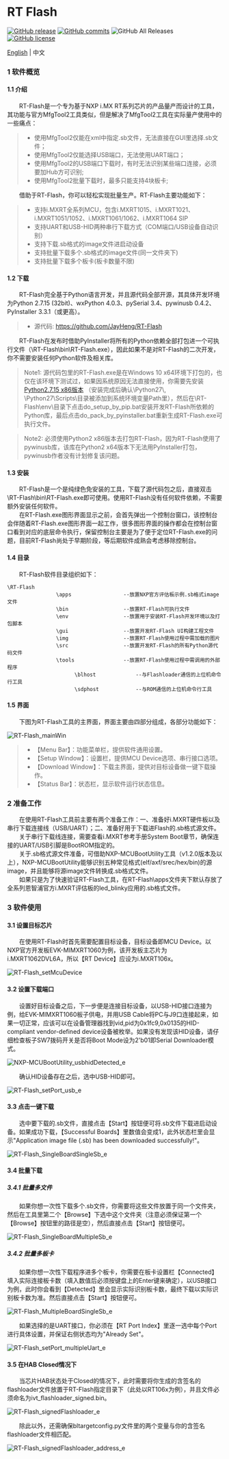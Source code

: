 # RT Flash

[![GitHub release](https://img.shields.io/github/release/JayHeng/RT-Flash.svg)](https://github.com/JayHeng/RT-Flash/releases/latest) [![GitHub commits](https://img.shields.io/github/commits-since/JayHeng/RT-Flash/v2.0.0.svg)](https://github.com/JayHeng/RT-Flash/compare/v2.0.0...master) ![GitHub All Releases](https://img.shields.io/github/downloads/JayHeng/RT-Flash/total.svg) [![GitHub license](https://img.shields.io/github/license/JayHeng/RT-Flash.svg)](https://github.com/JayHeng/RT-Flash/blob/master/LICENSE)

[English](./README.md) | 中文

### 1 软件概览
#### 1.1 介绍
　　RT-Flash是一个专为基于NXP i.MX RT系列芯片的产品量产而设计的工具，其功能与官方MfgTool2工具类似，但是解决了MfgTool2工具在实际量产使用中的一些痛点：  

> * 使用MfgTool2仅能在xml中指定.sb文件，无法直接在GUI里选择.sb文件；  
> * 使用MfgTool2仅能选择USB端口，无法使用UART端口；  
> * 使用MfgTool2的USB端口下载时，有时无法识别某些端口连接，必须要加Hub方可识别;  
> * 使用MfgTool2批量下载时，最多只能支持4块板卡;  

　　借助于RT-Flash，你可以轻松实现批量生产。RT-Flash主要功能如下：  

> * 支持i.MXRT全系列MCU，包含i.MXRT1015、i.MXRT1021、i.MXRT1051/1052、i.MXRT1061/1062、i.MXRT1064 SIP  
> * 支持UART和USB-HID两种串行下载方式（COM端口/USB设备自动识别）  
> * 支持下载.sb格式的image文件进启动设备  
> * 支持批量下载多个.sb格式的image文件(同一文件夹下)  
> * 支持批量下载多个板卡(板卡数量不限)

#### 1.2 下载
　　RT-Flash完全基于Python语言开发，并且源代码全部开源，其具体开发环境为Python 2.7.15 (32bit)、wxPython 4.0.3、pySerial 3.4、pywinusb 0.4.2、PyInstaller 3.3.1（或更高）。  

> * 源代码: https://github.com/JayHeng/RT-Flash  

　　RT-Flash在发布时借助PyInstaller将所有的Python依赖全部打包进一个可执行文件（\RT-Flash\bin\RT-Flash.exe），因此如果不是对RT-Flash的二次开发，你不需要安装任何Python软件及相关库。  

> Note1: 源代码包里的RT-Flash.exe是在Windows 10 x64环境下打包的，也仅在该环境下测试过，如果因系统原因无法直接使用，你需要先安装 [Python2.7.15 x86版本](https://www.python.org/ftp/python/2.7.15/python-2.7.15.msi) （安装完成后确认\Python27\\, \Python27\Scripts\\目录被添加到系统环境变量Path里），然后在\RT-Flash\env\目录下点击do_setup_by_pip.bat安装开发RT-Flash所依赖的Python库，最后点击do_pack_by_pyinstaller.bat重新生成RT-Flash.exe可执行文件。  

> Note2: 必须使用Python2 x86版本去打包RT-Flash，因为RT-Flash使用了pywinusb库，该库在Python2 x64版本下无法用PyInstaller打包，pywinusb作者没有计划修复该问题。  

#### 1.3 安装
　　RT-Flash是一个是纯绿色免安装的工具，下载了源代码包之后，直接双击\RT-Flash\bin\RT-Flash.exe即可使用。使用RT-Flash没有任何软件依赖，不需要额外安装任何软件。  
　　在RT-Flash.exe图形界面显示之前，会首先弹出一个控制台窗口，该控制台会伴随着RT-Flash.exe图形界面一起工作，很多图形界面的操作都会在控制台窗口看到对应的底层命令执行，保留控制台主要是为了便于定位RT-Flash.exe的问题，目前RT-Flash尚处于早期阶段，等后期软件成熟会考虑移除控制台。  

#### 1.4 目录

　　RT-Flash软件目录组织如下：  
```text
\RT-Flash
                \apps                 --放置NXP官方评估板示例.sb格式image文件
                \bin                  --放置RT-Flash可执行文件
                \env                  --放置用于安装RT-Flash开发环境以及打包脚本
                \gui                  --放置开发RT-Flash UI构建工程文件
                \img                  --放置RT-Flash使用过程中需加载的图片
                \src                  --放置开发RT-Flash的所有Python源代码文件
                \tools                --放置RT-Flash使用过程中需调用的外部程序
                      \blhost             --与Flashloader通信的上位机命令行工具
                      \sdphost            --与ROM通信的上位机命令行工具
```

#### 1.5 界面
　　下图为RT-Flash工具的主界面，界面主要由四部分组成，各部分功能如下：  

![RT-Flash_mainWin](http://henjay724.com/image/cnblogs/RT-Flash_v2.0.0.PNG)

> * 【Menu Bar】：功能菜单栏，提供软件通用设置。  
> * 【Setup Window】：设置栏，提供MCU Device选项、串行接口选项。  
> * 【Download Window】：下载主界面，提供对目标设备做一键下载操作。  
> * 【Status Bar】：状态栏，显示软件运行状态信息。  

### 2 准备工作
　　在使用RT-Flash工具前主要有两个准备工作：一、准备好i.MXRT硬件板以及串行下载连接线（USB/UART）；二、准备好用于下载进Flash的.sb格式源文件。  
　　关于串行下载线连接，需要查看i.MXRT参考手册System Boot章节，确保连接的UART/USB引脚是BootROM指定的。  
　　关于.sb格式源文件准备，可借助NXP-MCUBootUtility工具（v1.2.0版本及以上），NXP-MCUBootUtility能够识别五种常见格式(elf/axf/srec/hex/bin)的源image，并且能够将源image文件转换成.sb格式文件。  
　　如果只是为了快速验证RT-Flash工具，在RT-Flash\apps文件夹下默认存放了全系列恩智浦官方i.MXRT评估板的led_blinky应用的.sb格式文件。  

### 3 软件使用
#### 3.1 设置目标芯片
　　在使用RT-Flash时首先需要配置目标设备，目标设备即MCU Device。以NXP官方开发板EVK-MIMXRT1060为例，该开发板主芯片为i.MXRT1062DVL6A，所以【RT Device】应设为i.MXRT106x。  

![RT-Flash_setMcuDevice](http://henjay724.com/image/cnblogs/rtFlash_v1_1_0_setMcuDevice_rt1060.PNG)

#### 3.2 设置下载端口
　　设置好目标设备之后，下一步便是连接目标设备，以USB-HID接口连接为例，给EVK-MIMXRT1060板子供电，并用USB Cable将PC与J9口连接起来，如果一切正常，应该可以在设备管理器找到vid,pid为0x1fc9,0x0135的HID-compliant vendor-defined device设备被枚举。如果没有发现该HID设备，请仔细检查板子SW7拨码开关是否将Boot Mode设为2'b01即Serial Downloader模式。  

![NXP-MCUBootUtility_usbhidDetected_e](http://henjay724.com/image/cnblogs/nxpSecBoot_usbhidDetected_e.png)

　　确认HID设备存在之后，选中USB-HID即可。  

![RT-Flash_setPort_usb_e](http://henjay724.com/image/cnblogs/rtFlash_v1_1_0_setPort_usb_e.png)

#### 3.3 点击一键下载
　　选中要下载的.sb文件，直接点击【Start】按钮便可将.sb文件下载进启动设备。如果成功下载，【Successful Boards】里数值会变成1，此外状态栏里会显示"Application image file (.sb) has been downloaded successfully!"。  

![RT-Flash_SingleBoardSingleSb_e](http://henjay724.com/image/cnblogs/rtFlash_v1_1_0_SingleBoardSingleSb_downloadSuccess_e.png)

#### 3.4 批量下载
##### 3.4.1 批量多文件
　　如果你想一次性下载多个.sb文件，你需要将这些文件放置于同一个文件夹，然后在工具里第二个【Browse】下选中这个文件夹（注意必须保证第一个【Browse】按钮里的路径是空），然后直接点击【Start】按钮便可。  

![RT-Flash_SingleBoardMultipleSb_e](http://henjay724.com/image/cnblogs/rtFlash_v1_1_0_SingleBoardMultipleSb_downloadSuccess_e.png)

##### 3.4.2 批量多板卡
　　如果你想一次性下载程序进多个板卡，你需要在板卡设置栏【Connected】填入实际连接板卡数（填入数值后必须按键盘上的Enter键来确定），以USB接口为例，此时你会看到【Detected】里会显示实际识别板卡数，最终下载以实际识别板卡数为准。然后直接点击【Start】按钮便可。  

![RT-Flash_MultipleBoardSingleSb_e](http://henjay724.com/image/cnblogs/rtFlash_v1_1_0_MultipleBoardMultipleSb_downloadSuccess_e.png)

　　如果选择的是UART接口，你必须在【RT Port Index】里逐一选中每个Port进行具体设置，并保证右侧状态均为"Already Set"。  

![RT-Flash_setPort_multipleUart_e](http://henjay724.com/image/cnblogs/rtFlash_v1_1_0_setPort_multipleUart_e.png)

#### 3.5 在HAB Closed情况下
　　当芯片HAB状态处于Closed的情况下，此时需要将你生成的含签名的flashloader文件放置于RT-Flash指定目录下（此处以RT106x为例），并且文件必须命名为ivt_flashloader_signed.bin。  

![RT-Flash_signedFlashloader_e](http://henjay724.com/image/cnblogs/rtFlash_v1_0_0_signedFlashloader.PNG)

　　除此以外，还需确保bltargetconfig.py文件里的两个变量与你的含签名flashloader文件相匹配。  

![RT-Flash_signedFlashloader_address_e](http://henjay724.com/image/cnblogs/rtFlash_v1_0_0_signedFlashloader_address_e.png)
